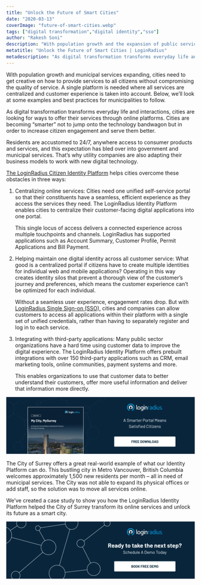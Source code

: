 ```yaml
---
title: "Unlock the Future of Smart Cities"
date: "2020-03-13"
coverImage: "future-of-smart-cities.webp"
tags: ["digital transformation","digital identity","sso"]
author: "Rakesh Soni"
description: "With population growth and the expansion of public services, cities need to be innovative about how to provide services to all people without compromising service quality. There is a need for a single platform where all facilities are centralised and customer experience is considered. Below, for municipalities to follow, we'll look at some examples and best practises."
metatitle: "Unlock the Future of Smart Cities | LoginRadius"
metadescription: "As digital transformation transforms everyday life and interactions, cities are looking for ways to offer their services through online platforms. Know how."
---
```


With population growth and municipal services expanding, cities need to get creative on how to provide services to all citizens without compromising the quality of service. A single platform is needed where all services are centralized and customer experience is taken into account. Below, we’ll look at some examples and best practices for municipalities to follow. 

As digital transformation transforms everyday life and interactions, cities are looking for ways to offer their services through online platforms. Cities are becoming “smarter” not to jump onto the technology bandwagon but in order to increase citizen engagement and serve them better. 

Residents are accustomed to 24/7, anywhere access to consumer products and services, and this expectation has bled over into government and municipal services. That’s why utility companies are also adapting their business models to work with new digital technology.

[The LoginRadius Citizen Identity Platform](https://www.loginradius.com/registration-and-authentication/) helps cities overcome these obstacles in three ways: 

1. Centralizing online services: Cities need one unified self-service portal so that their constituents have a seamless, efficient experience as they access the services they need. The LoginRadius Identity Platform enables cities to centralize their customer-facing digital applications into one portal.  
      
    This single locus of access delivers a connected experience across multiple touchpoints and channels. LoginRadius has supported applications such as Account Summary, Customer Profile, Permit Applications and Bill Payment.   
    
2. Helping maintain one digital identity across all customer service: What good is a centralized portal if citizens have to create multiple identities for individual web and mobile applications? Operating in this way creates identity silos that prevent a thorough view of the customer’s journey and preferences, which means the customer experience can’t be optimized for each individual.  
      
    Without a seamless user experience, engagement rates drop. But with [LoginRadius Single Sign-on (SSO),](https://www.loginradius.com/single-sign-on/) cities and companies can allow customers to access all applications within their platform with a single set of unified credentials, rather than having to separately register and log in to each service.   
    
3. Integrating with third-party applications: Many public sector organizations have a hard time using customer data to improve the digital experience. The LoginRadius Identity Platform offers prebuilt integrations with over 150 third-party applications such as CRM, email marketing tools, online communities, payment systems and more.  
      
    This enables organizations to use that customer data to better understand their customers, offer more useful information and deliver that information more directly.

[![](CS-My-City-MySurrey-1024x310.webp)](https://www.loginradius.com/resource/surrey-case-study)

The City of Surrey offers a great real-world example of what our Identity Platform can do. This bustling city in Metro Vancouver, British Columbia welcomes approximately 1,500 new residents per month – all in need of municipal services. The City was not able to expand its physical offices or add staff, so the solution was to move all services online.

We’ve created a case study to show you how the LoginRadius Identity Platform helped the City of Surrey transform its online services and unlock its future as a smart city.

[![Book-a-demo-loginradius](Book-a-demo-1024x310.webp)](https://www.loginradius.com/contact-us?utm_source=blog&utm_medium=web&utm_campaign=unlock-the-future-of-smart-cities)
